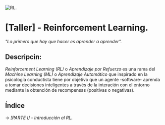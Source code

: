 ![RL](https://github.com/blogNetting/Reinforcement-Learning/blob/master/img/logo.png "").

# [Taller] - Reinforcement Learning.
*"Lo primero que hay que hacer es aprender a aprender".*


  
## **Descripcin:** 
*Reinforcement Learning (RL)* o *Aprendizaje por Refuerzo* es una rama del *Machine Learning (ML)* o *Aprendizaje Automático* que inspirado en la psicología conductista tiene por objetivo que un agente -software- aprenda a tomar decisiones inteligentes a través de la interación con el entorno mediante la obtención de recompensas (positivas o negativas).


  
## **Índice**

-> *[PARTE I] - Introducción al RL.*
